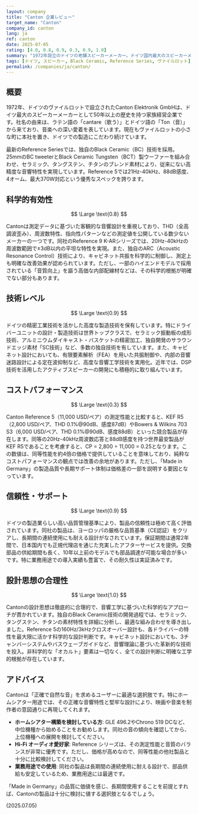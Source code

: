 ```yaml
---
layout: company
title: "Canton 企業レビュー"
target_name: "Canton"
company_id: canton
lang: ja
ref: canton
date: 2025-07-05
rating: [4.0, 0.8, 0.9, 0.3, 0.9, 1.0]
summary: "1972年設立のドイツの老舗スピーカーメーカー。ドイツ国内最大のスピーカーメーカーとして50年以上の歴史を持ち、Reference Seriesでは独自のBlack Ceramic（BC）技術を投入した最先端ドライバーを開発。ドイツ・ヴァイルロットでの自社製造にこだわり、チェコ共和国の製造施設と合わせて高い品質基準を維持しています。"
tags: [ドイツ, スピーカー, Black Ceramic, Reference Series, ヴァイルロット]
permalink: /companies/ja/canton/
---
```


## 概要

1972年、ドイツのヴァイルロットで設立されたCanton Elektronik GmbHは、ドイツ最大のスピーカーメーカーとして50年以上の歴史を持つ家族経営企業です。社名の由来は、ラテン語の「cantare（歌う）」とドイツ語の「Ton（音）」から来ており、音楽への深い愛着を表しています。現在もヴァイルロットの小さな町に本社を置き、ドイツでの製造にこだわり続けています。

最新のReference Seriesでは、独自のBlack Ceramic（BC）技術を採用。25mmのBC tweeterとBlack Ceramic Tungsten（BCT）製ウーファーを組み合わせ、セラミック、タングステン、チタンのブレンド素材により、従来にない高精度な音響特性を実現しています。Reference 5では21Hz-40kHz、88dB感度、4オーム、最大370W対応という優秀なスペックを誇ります。

## 科学的有効性

$$ \Large \text{0.8} $$

Cantonは測定データに基づいた客観的な音響設計を重視しており、THD（全高調波歪み）、周波数特性、指向性パターンなどの測定値を公開している数少ないメーカーの一つです。同社のReference 9 K-ARシリーズでは、20Hz-40kHzの周波数範囲で±3dB以内の平坦な特性を実現。また、独自のARC（Acoustic Resonance Control）技術により、キャビネット共振を科学的に制御し、測定上も明確な改善効果が認められています。ただし、一部のハイエンドモデルで採用されている「音質向上」を謳う高価な内部配線材などは、その科学的根拠が明確でない部分もあります。

## 技術レベル

$$ \Large \text{0.9} $$

ドイツの精密工業技術を活かした高度な製造技術を保有しています。特にドライバーユニットの設計・製造技術は世界トップクラスで、セラミック振動板の成形技術、アルミニウムダイキャスト・バスケットの精密加工、独自開発のサラウンドエッジ素材「SC技術」など、多数の独自技術を有しています。また、キャビネット設計においても、有限要素解析（FEA）を用いた共振制御や、内部の音響迷路設計による定在波抑制など、高度な音響工学技術を実用化。近年では、DSP技術を活用したアクティブスピーカーの開発にも積極的に取り組んでいます。

## コストパフォーマンス

$$ \Large \text{0.3} $$

Canton Reference 5（11,000 USD/ペア）の測定性能と比較すると、KEF R5（2,800 USD/ペア、THD 0.1%@90dB、感度87dB）やBowers & Wilkins 703 S3（6,000 USD/ペア、THD 0.1%@90dB、感度88dB）といった競合製品が存在します。同等の20Hz-40kHz周波数応答と88dB感度を持つ世界最安製品がKEF R5であることを考慮すると、CP = 2,800 ÷ 11,000 = 0.25となります。この数値は、同等性能を約4倍の価格で提供していることを意味しており、純粋なコストパフォーマンスの観点では改善の余地があります。ただし、「Made in Germany」の製造品質や長期サポート体制は価格差の一部を説明する要因となっています。

## 信頼性・サポート

$$ \Large \text{0.9} $$

ドイツの製造業らしい高い品質管理基準により、製品の信頼性は極めて高く評価されています。同社の製品は、ヨーロッパの厳格な品質基準（CE認証）をクリアし、長期間の連続使用にも耐える設計がなされています。保証期間は通常2年間で、日本国内でも正規代理店を通じた充実したアフターサービスを提供。交換部品の供給期間も長く、10年以上前のモデルでも部品調達が可能な場合が多いです。特に業務用途での導入実績も豊富で、その耐久性は実証済みです。

## 設計思想の合理性

$$ \Large \text{1.0} $$

Cantonの設計思想は徹底的に合理的で、音響工学に基づいた科学的なアプローチが貫かれています。独自のBlack Ceramic技術の開発過程では、セラミック、タングステン、チタンの素材特性を詳細に分析し、最適な組み合わせを導き出しました。Reference 5の160Hz/3kHzクロスオーバー設計も、各ドライバーの特性を最大限に活かす科学的な設計判断です。キャビネット設計においても、3チャンバーシステムやバスウェーブガイドなど、音響理論に基づいた革新的な技術を投入。非科学的な「オカルト」要素は一切なく、全ての設計判断に明確な工学的根拠が存在しています。

## アドバイス

Cantonは「正確で自然な音」を求めるユーザーに最適な選択肢です。特にホームシアター用途では、その正確な音響特性と堅牢な設計により、映画や音楽を制作者の意図通りに再現してくれます。

- **ホームシアター構築を検討している方**: GLE 496.2やChrono 519 DCなど、中位機種から始めることをお勧めします。同社の音の傾向を確認してから、上位機種への展開を検討してください。
- **Hi-Fi オーディオ愛好家**: Reference シリーズは、その測定性能と音質のバランスが非常に優秀です。ただし、価格が高めなので、同等性能の他社製品と十分に比較検討してください。
- **業務用途での使用**: 同社の製品は長期間の連続使用に耐える設計で、部品供給も安定しているため、業務用途には最適です。

「Made in Germany」の品質に価値を感じ、長期間使用することを前提とすれば、Cantonの製品は十分に検討に値する選択肢となるでしょう。

(2025.07.05)
